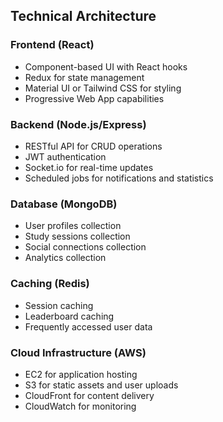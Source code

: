 ## Technical Architecture

### Frontend (React)
- Component-based UI with React hooks
- Redux for state management
- Material UI or Tailwind CSS for styling
- Progressive Web App capabilities

### Backend (Node.js/Express)
- RESTful API for CRUD operations
- JWT authentication
- Socket.io for real-time updates
- Scheduled jobs for notifications and statistics

### Database (MongoDB)
- User profiles collection
- Study sessions collection
- Social connections collection
- Analytics collection

### Caching (Redis)
- Session caching
- Leaderboard caching
- Frequently accessed user data

### Cloud Infrastructure (AWS)
- EC2 for application hosting
- S3 for static assets and user uploads
- CloudFront for content delivery
- CloudWatch for monitoring 